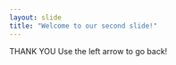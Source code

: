 ```yaml
---
layout: slide
title: "Welcome to our second slide!"
---
```

THANK YOU
Use the left arrow to go back!
